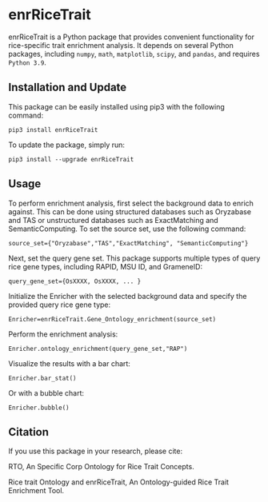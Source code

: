 # enrRiceTrait

enrRiceTrait is a Python package that provides convenient functionality for rice-specific trait enrichment analysis. It depends on several Python packages, including `numpy`, `math`, `matplotlib`, `scipy`, and `pandas`, and requires `Python 3.9`.

## Installation and Update

This package can be easily installed using pip3 with the following command:

    pip3 install enrRiceTrait

To update the package, simply run:

    pip3 install --upgrade enrRiceTrait

## Usage

To perform enrichment analysis, first select the background data to enrich against. This can be done using structured databases such as Oryzabase and TAS or unstructured databases such as ExactMatching and SemanticComputing. To set the source set, use the following command:

    source_set={"Oryzabase","TAS","ExactMatching", "SemanticComputing"}

Next, set the query gene set. This package supports multiple types of query rice gene types, including RAPID, MSU ID, and GrameneID:

    query_gene_set={OsXXXX, OsXXXX, ... }

Initialize the Enricher with the selected background data and specify the provided query rice gene type:

    Enricher=enrRiceTrait.Gene_Ontology_enrichment(source_set)

Perform the enrichment analysis:

    Enricher.ontology_enrichment(query_gene_set,"RAP")

Visualize the results with a bar chart:

    Enricher.bar_stat()

Or with a bubble chart:

    Enricher.bubble()

## Citation

If you use this package in your research, please cite:

RTO, An Specific Corp Ontology for Rice Trait Concepts.

Rice trait Ontology and enrRiceTrait, An Ontology-guided Rice Trait Enrichment Tool.





